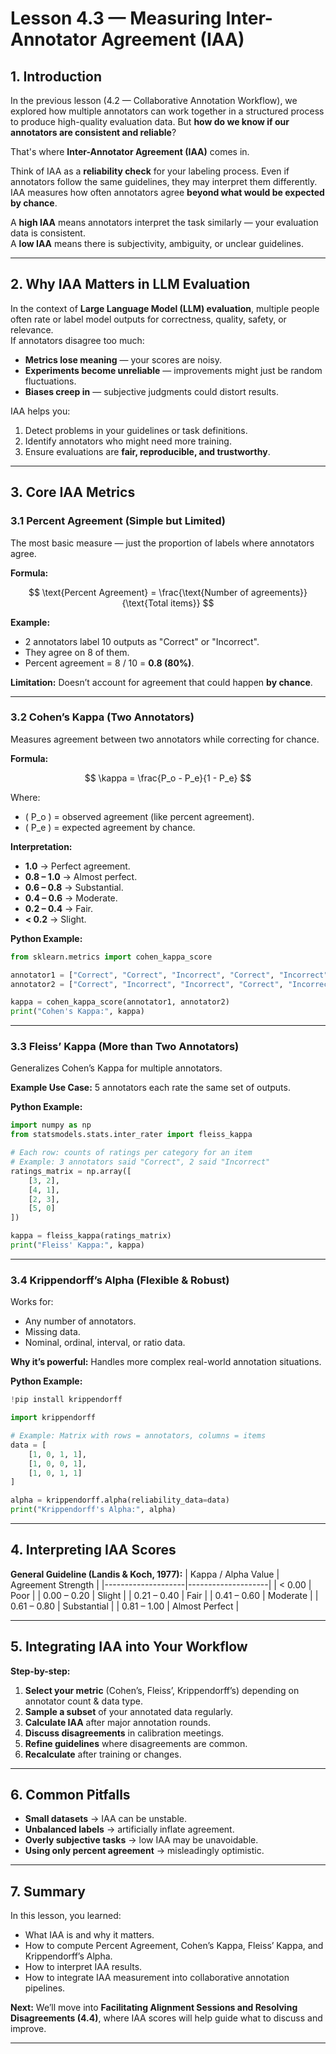 
# Lesson 4.3 — Measuring Inter-Annotator Agreement (IAA)

## 1. Introduction

In the previous lesson (4.2 — Collaborative Annotation Workflow), we explored how multiple annotators can work together in a structured process to produce high-quality evaluation data. But **how do we know if our annotators are consistent and reliable**?

That's where **Inter-Annotator Agreement (IAA)** comes in.

Think of IAA as a **reliability check** for your labeling process. Even if annotators follow the same guidelines, they may interpret them differently. IAA measures how often annotators agree **beyond what would be expected by chance**.

A **high IAA** means annotators interpret the task similarly — your evaluation data is consistent.  
A **low IAA** means there is subjectivity, ambiguity, or unclear guidelines.

---

## 2. Why IAA Matters in LLM Evaluation

In the context of **Large Language Model (LLM) evaluation**, multiple people often rate or label model outputs for correctness, quality, safety, or relevance.  
If annotators disagree too much:
- **Metrics lose meaning** — your scores are noisy.
- **Experiments become unreliable** — improvements might just be random fluctuations.
- **Biases creep in** — subjective judgments could distort results.

IAA helps you:
1. Detect problems in your guidelines or task definitions.
2. Identify annotators who might need more training.
3. Ensure evaluations are **fair, reproducible, and trustworthy**.

---

## 3. Core IAA Metrics

### 3.1 Percent Agreement (Simple but Limited)
The most basic measure — just the proportion of labels where annotators agree.

**Formula:**

$$
\text{Percent Agreement} = \frac{\text{Number of agreements}}{\text{Total items}}
$$

**Example:**  
- 2 annotators label 10 outputs as "Correct" or "Incorrect".  
- They agree on 8 of them.  
- Percent agreement = 8 / 10 = **0.8 (80%)**.

**Limitation:** Doesn’t account for agreement that could happen **by chance**.

---

### 3.2 Cohen’s Kappa (Two Annotators)
Measures agreement between two annotators while correcting for chance.

**Formula:**

$$
\kappa = \frac{P_o - P_e}{1 - P_e}
$$

Where:
- \( P_o \) = observed agreement (like percent agreement).
- \( P_e \) = expected agreement by chance.

**Interpretation:**
- **1.0** → Perfect agreement.
- **0.8 – 1.0** → Almost perfect.
- **0.6 – 0.8** → Substantial.
- **0.4 – 0.6** → Moderate.
- **0.2 – 0.4** → Fair.
- **< 0.2** → Slight.

**Python Example:**

```python
from sklearn.metrics import cohen_kappa_score

annotator1 = ["Correct", "Correct", "Incorrect", "Correct", "Incorrect"]
annotator2 = ["Correct", "Incorrect", "Incorrect", "Correct", "Incorrect"]

kappa = cohen_kappa_score(annotator1, annotator2)
print("Cohen's Kappa:", kappa)
```

---

### 3.3 Fleiss’ Kappa (More than Two Annotators)
Generalizes Cohen’s Kappa for multiple annotators.

**Example Use Case:** 5 annotators each rate the same set of outputs.

**Python Example:**

```python
import numpy as np
from statsmodels.stats.inter_rater import fleiss_kappa

# Each row: counts of ratings per category for an item
# Example: 3 annotators said "Correct", 2 said "Incorrect"
ratings_matrix = np.array([
    [3, 2],
    [4, 1],
    [2, 3],
    [5, 0]
])

kappa = fleiss_kappa(ratings_matrix)
print("Fleiss' Kappa:", kappa)
```

---

### 3.4 Krippendorff’s Alpha (Flexible & Robust)
Works for:
- Any number of annotators.
- Missing data.
- Nominal, ordinal, interval, or ratio data.

**Why it’s powerful:** Handles more complex real-world annotation situations.

**Python Example:**

```python
!pip install krippendorff

import krippendorff

# Example: Matrix with rows = annotators, columns = items
data = [
    [1, 0, 1, 1],
    [1, 0, 0, 1],
    [1, 0, 1, 1]
]

alpha = krippendorff.alpha(reliability_data=data)
print("Krippendorff's Alpha:", alpha)
```

---

## 4. Interpreting IAA Scores

**General Guideline (Landis & Koch, 1977):**
| Kappa / Alpha Value | Agreement Strength |
|--------------------|--------------------|
| < 0.00             | Poor               |
| 0.00 – 0.20        | Slight             |
| 0.21 – 0.40        | Fair               |
| 0.41 – 0.60        | Moderate           |
| 0.61 – 0.80        | Substantial        |
| 0.81 – 1.00        | Almost Perfect     |

---

## 5. Integrating IAA into Your Workflow

**Step-by-step:**
1. **Select your metric** (Cohen’s, Fleiss’, Krippendorff’s) depending on annotator count & data type.
2. **Sample a subset** of your annotated data regularly.
3. **Calculate IAA** after major annotation rounds.
4. **Discuss disagreements** in calibration meetings.
5. **Refine guidelines** where disagreements are common.
6. **Recalculate** after training or changes.

---

## 6. Common Pitfalls

- **Small datasets** → IAA can be unstable.
- **Unbalanced labels** → artificially inflate agreement.
- **Overly subjective tasks** → low IAA may be unavoidable.
- **Using only percent agreement** → misleadingly optimistic.

---

## 7. Summary

In this lesson, you learned:
- What IAA is and why it matters.
- How to compute Percent Agreement, Cohen’s Kappa, Fleiss’ Kappa, and Krippendorff’s Alpha.
- How to interpret IAA results.
- How to integrate IAA measurement into collaborative annotation pipelines.

**Next:** We’ll move into **Facilitating Alignment Sessions and Resolving Disagreements (4.4)**, where IAA scores will help guide what to discuss and improve.

---
